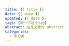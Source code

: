 ```yaml
---
title: {{ title }}
date: {{ date }}
updated: {{ date }}
tags: [改一下这个tag]
abstract: 这是文章的 abstract
categories:
  - 未分类
---
```

